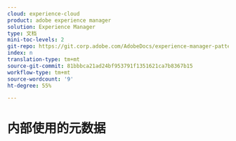 ```yaml
---
cloud: experience-cloud
product: adobe experience manager
solution: Experience Manager
type: 文档
mini-toc-levels: 2
git-repo: https://git.corp.adobe.com/AdobeDocs/experience-manager-pattern-detection.zh-Hans
index: n
translation-type: tm+mt
source-git-commit: 81bbbca21ad24bf953791f1351621ca7b8367b15
workflow-type: tm+mt
source-wordcount: '9'
ht-degree: 55%

---
```



# 内部使用的元数据
